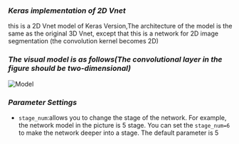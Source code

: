 ### *Keras implementation of 2D Vnet*
this is a 2D Vnet model of Keras Version,The architecture of the model is the same as the original 3D Vnet, except that this is a network for 2D image segmentation (the convolution kernel becomes 2D)

### *The visual model is as follows(The convolutional layer in the figure should be two-dimensional)*
![Model](https://github.com/FENGShuanglang/2D-Vnet-Keras/blob/master/VNetDiagram.png)

### *Parameter Settings*
* ```stage_num```:allows you to change the stage of the network. For example, the network model in the picture is 5 stage. You can set the ```stage_num=6``` to make the network deeper into a stage. The default parameter is 5
